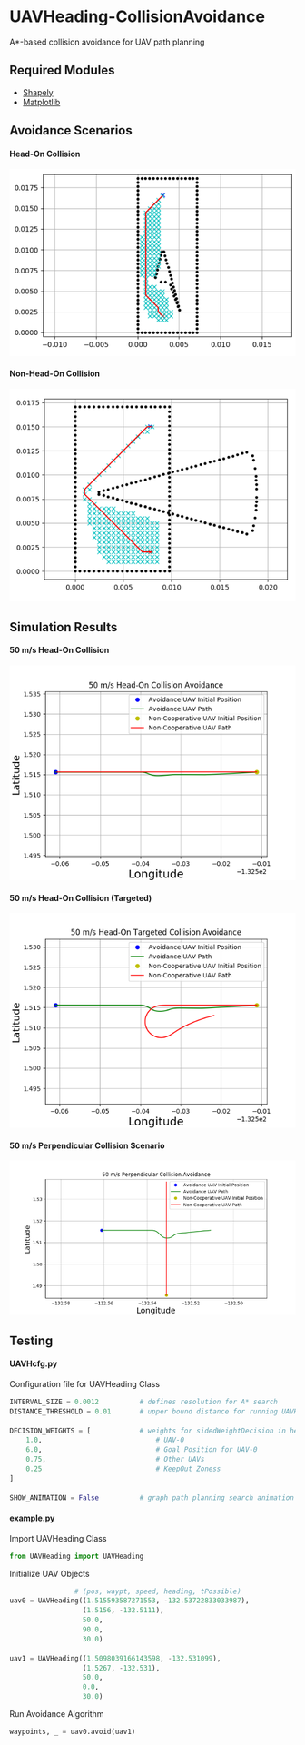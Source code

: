 # UAVHeading-CollisionAvoidance
A*-based collision avoidance for UAV path planning

## Required Modules
* [Shapely](https://pypi.org/project/Shapely/)
* [Matplotlib](https://matplotlib.org/)

## Avoidance Scenarios
#### Head-On Collision
![Head-On Collision Path Planning](https://github.com/JTEnglish/UAVHeading-CollisionAvoidance/raw/master/images/searchArea1.png "Head-On Collision Path Planning")
#### Non-Head-On Collision
![Non-Head-On Collision Path Planning](https://github.com/JTEnglish/UAVHeading-CollisionAvoidance/raw/master/images/searchArea0.png "Non-Head-On Collision Path Planning")

## Simulation Results
#### 50 m/s Head-On Collision
![50 m/s Head-On](https://github.com/JTEnglish/UAVHeading-CollisionAvoidance/raw/master/images/avoid-head-on.png "Head-On Collision")
#### 50 m/s Head-On Collision (Targeted)
![50 m/s Targeted Head-On](https://github.com/JTEnglish/UAVHeading-CollisionAvoidance/raw/master/images/avoid-50mps-head-on.png "Targeted Head-On Collision")
#### 50 m/s Perpendicular Collision Scenario
![50 m/s Perpendicular](https://github.com/JTEnglish/UAVHeading-CollisionAvoidance/raw/master/images/avoid-90.png "Perpendicular Collision")


## Testing
#### UAVHcfg.py
Configuration file for UAVHeading Class
```python
INTERVAL_SIZE = 0.0012          # defines resolution for A* search
DISTANCE_THRESHOLD = 0.01       # upper bound distance for running UAVHeading.avoid(UAVHeading) function

DECISION_WEIGHTS = [            # weights for sidedWeightDecision in head-on avoidance scenario
    1.0,                            # UAV-0
    6.0,                            # Goal Position for UAV-0
    0.75,                           # Other UAVs
    0.25                            # KeepOut Zoness
]

SHOW_ANIMATION = False          # graph path planning search animation in avoidance function
```
#### example.py
Import UAVHeading Class
```python
from UAVHeading import UAVHeading
```
Initialize UAV Objects
```python
                # (pos, waypt, speed, heading, tPossible)
uav0 = UAVHeading((1.515593587271553, -132.53722833033987),
                  (1.5156, -132.5111),
                  50.0,
                  90.0,
                  30.0)

uav1 = UAVHeading((1.5098039166143598, -132.531099),
                  (1.5267, -132.531),
                  50.0,
                  0.0,
                  30.0)
```
Run Avoidance Algorithm
```python
waypoints, _ = uav0.avoid(uav1)
```
